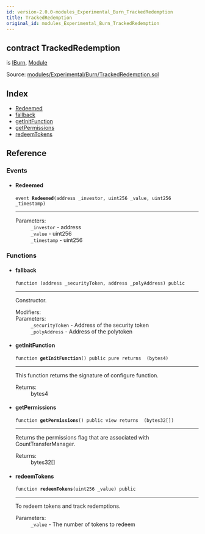 ```yaml
---
id: version-2.0.0-modules_Experimental_Burn_TrackedRedemption
title: TrackedRedemption
original_id: modules_Experimental_Burn_TrackedRedemption
---
```


<div class="contract-doc"><div class="contract"><h2 class="contract-header"><span class="contract-kind">contract</span> TrackedRedemption</h2><p class="base-contracts"><span>is</span> <a href="modules_Burn_IBurn.html">IBurn</a><span>, </span><a href="modules_Module.html">Module</a></p><div class="source">Source: <a href="git+https://github.com/PolymathNetwork/polymath-core/blob/v1.4.0/contracts/modules/Experimental/Burn/TrackedRedemption.sol" target="_blank">modules/Experimental/Burn/TrackedRedemption.sol</a></div></div><div class="index"><h2>Index</h2><ul><li><a href="modules_Experimental_Burn_TrackedRedemption.html#Redeemed">Redeemed</a></li><li><a href="modules_Experimental_Burn_TrackedRedemption.html#">fallback</a></li><li><a href="modules_Experimental_Burn_TrackedRedemption.html#getInitFunction">getInitFunction</a></li><li><a href="modules_Experimental_Burn_TrackedRedemption.html#getPermissions">getPermissions</a></li><li><a href="modules_Experimental_Burn_TrackedRedemption.html#redeemTokens">redeemTokens</a></li></ul></div><div class="reference"><h2>Reference</h2><div class="events"><h3>Events</h3><ul><li><div class="item event"><span id="Redeemed" class="anchor-marker"></span><h4 class="name">Redeemed</h4><div class="body"><code class="signature">event <strong>Redeemed</strong><span>(address _investor, uint256 _value, uint256 _timestamp) </span></code><hr/><dl><dt><span class="label-parameters">Parameters:</span></dt><dd><div><code>_investor</code> - address</div><div><code>_value</code> - uint256</div><div><code>_timestamp</code> - uint256</div></dd></dl></div></div></li></ul></div><div class="functions"><h3>Functions</h3><ul><li><div class="item function"><span id="fallback" class="anchor-marker"></span><h4 class="name">fallback</h4><div class="body"><code class="signature">function <strong></strong><span>(address _securityToken, address _polyAddress) </span><span>public </span></code><hr/><div class="description"><p>Constructor.</p></div><dl><dt><span class="label-modifiers">Modifiers:</span></dt><dd></dd><dt><span class="label-parameters">Parameters:</span></dt><dd><div><code>_securityToken</code> - Address of the security token</div><div><code>_polyAddress</code> - Address of the polytoken</div></dd></dl></div></div></li><li><div class="item function"><span id="getInitFunction" class="anchor-marker"></span><h4 class="name">getInitFunction</h4><div class="body"><code class="signature">function <strong>getInitFunction</strong><span>() </span><span>public </span><span>pure </span><span>returns  (bytes4) </span></code><hr/><div class="description"><p>This function returns the signature of configure function.</p></div><dl><dt><span class="label-return">Returns:</span></dt><dd>bytes4</dd></dl></div></div></li><li><div class="item function"><span id="getPermissions" class="anchor-marker"></span><h4 class="name">getPermissions</h4><div class="body"><code class="signature">function <strong>getPermissions</strong><span>() </span><span>public </span><span>view </span><span>returns  (bytes32[]) </span></code><hr/><div class="description"><p>Returns the permissions flag that are associated with CountTransferManager.</p></div><dl><dt><span class="label-return">Returns:</span></dt><dd>bytes32[]</dd></dl></div></div></li><li><div class="item function"><span id="redeemTokens" class="anchor-marker"></span><h4 class="name">redeemTokens</h4><div class="body"><code class="signature">function <strong>redeemTokens</strong><span>(uint256 _value) </span><span>public </span></code><hr/><div class="description"><p>To redeem tokens and track redemptions.</p></div><dl><dt><span class="label-parameters">Parameters:</span></dt><dd><div><code>_value</code> - The number of tokens to redeem</div></dd></dl></div></div></li></ul></div></div></div>
